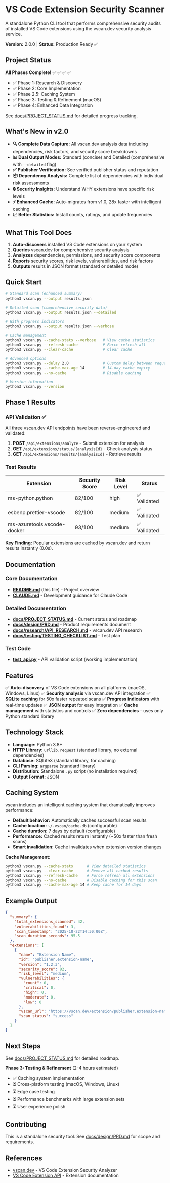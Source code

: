 # VS Code Extension Security Scanner

A standalone Python CLI tool that performs comprehensive security audits of installed VS Code extensions using the vscan.dev security analysis service.

**Version:** 2.0.0 | **Status:** Production Ready ✅

## Project Status

**All Phases Complete!** ✅ ✅ ✅ ✅

- ✅ Phase 1: Research & Discovery
- ✅ Phase 2: Core Implementation
- ✅ Phase 2.5: Caching System
- ✅ Phase 3: Testing & Refinement (macOS)
- ✅ Phase 4: Enhanced Data Integration

See [docs/PROJECT_STATUS.md](docs/PROJECT_STATUS.md) for detailed progress tracking.

## What's New in v2.0

- **🔍 Complete Data Capture:** All vscan.dev analysis data including dependencies, risk factors, and security score breakdowns
- **📊 Dual Output Modes:** Standard (concise) and Detailed (comprehensive with `--detailed` flag)
- **✅ Publisher Verification:** See verified publisher status and reputation
- **📦 Dependency Analysis:** Complete list of dependencies with individual risk assessments
- **🔒 Security Insights:** Understand WHY extensions have specific risk levels
- **⚡ Enhanced Cache:** Auto-migrates from v1.0, 28x faster with intelligent caching
- **📈 Better Statistics:** Install counts, ratings, and update frequencies

## What This Tool Does

1. **Auto-discovers** installed VS Code extensions on your system
2. **Queries** vscan.dev for comprehensive security analysis
3. **Analyzes** dependencies, permissions, and security score components
4. **Reports** security scores, risk levels, vulnerabilities, and risk factors
5. **Outputs** results in JSON format (standard or detailed mode)

## Quick Start

```bash
# Standard scan (enhanced summary)
python3 vscan.py --output results.json

# Detailed scan (comprehensive security data)
python3 vscan.py --output results.json --detailed

# With progress indicators
python3 vscan.py --output results.json --verbose

# Cache management
python3 vscan.py --cache-stats --verbose   # View cache statistics
python3 vscan.py --refresh-cache           # Force refresh all
python3 vscan.py --clear-cache             # Clear cache

# Advanced options
python3 vscan.py --delay 2.0               # Custom delay between requests
python3 vscan.py --cache-max-age 14        # 14-day cache expiry
python3 vscan.py --no-cache                # Disable caching

# Version information
python3 vscan.py --version
```

## Phase 1 Results

### API Validation ✅

All three vscan.dev API endpoints have been reverse-engineered and validated:

1. **POST** `/api/extensions/analyze` - Submit extension for analysis
2. **GET** `/api/extensions/status/{analysisId}` - Check analysis status
3. **GET** `/api/extensions/results/{analysisId}` - Retrieve results

### Test Results

| Extension | Security Score | Risk Level | Status |
|-----------|---------------|------------|--------|
| ms-python.python | 82/100 | high | ✅ Validated |
| esbenp.prettier-vscode | 82/100 | medium | ✅ Validated |
| ms-azuretools.vscode-docker | 93/100 | medium | ✅ Validated |

**Key Finding:** Popular extensions are cached by vscan.dev and return results instantly (0.0s).

## Documentation

### Core Documentation

- **[README.md](README.md)** (this file) - Project overview
- **[CLAUDE.md](CLAUDE.md)** - Development guidance for Claude Code

### Detailed Documentation

- **[docs/PROJECT_STATUS.md](docs/PROJECT_STATUS.md)** - Current status and roadmap
- **[docs/design/PRD.md](docs/design/PRD.md)** - Product requirements document
- **[docs/research/API_RESEARCH.md](docs/research/API_RESEARCH.md)** - vscan.dev API research
- **[docs/testing/TESTING_CHECKLIST.md](docs/testing/TESTING_CHECKLIST.md)** - Test plan

### Test Code

- **[test_api.py](test_api.py)** - API validation script (working implementation)

## Features

✅ **Auto-discovery** of VS Code extensions on all platforms (macOS, Windows, Linux)
✅ **Security analysis** via vscan.dev API integration
✅ **SQLite caching** for 50x faster repeated scans
✅ **Progress indicators** with real-time updates
✅ **JSON output** for easy integration
✅ **Cache management** with statistics and controls
✅ **Zero dependencies** - uses only Python standard library

## Technology Stack

- **Language:** Python 3.8+
- **HTTP Library:** `urllib.request` (standard library, no external dependencies)
- **Database:** SQLite3 (standard library, for caching)
- **CLI Parsing:** `argparse` (standard library)
- **Distribution:** Standalone `.py` script (no installation required)
- **Output Format:** JSON

## Caching System

vscan includes an intelligent caching system that dramatically improves performance:

- **Default behavior:** Automatically caches successful scan results
- **Cache location:** `~/.vscan/cache.db` (configurable)
- **Cache duration:** 7 days by default (configurable)
- **Performance:** Cached results return instantly (~50x faster than fresh scans)
- **Smart invalidation:** Cache invalidates when extension version changes

**Cache Management:**

```bash
python3 vscan.py --cache-stats      # View detailed statistics
python3 vscan.py --clear-cache      # Remove all cached results
python3 vscan.py --refresh-cache    # Force refresh all extensions
python3 vscan.py --no-cache         # Disable caching for this scan
python3 vscan.py --cache-max-age 14 # Keep cache for 14 days
```

## Example Output

```json
{
  "summary": {
    "total_extensions_scanned": 42,
    "vulnerabilities_found": 3,
    "scan_timestamp": "2025-10-22T14:30:00Z",
    "scan_duration_seconds": 95.5
  },
  "extensions": [
    {
      "name": "Extension Name",
      "id": "publisher.extension-name",
      "version": "1.2.3",
      "security_score": 82,
      "risk_level": "medium",
      "vulnerabilities": {
        "count": 0,
        "critical": 0,
        "high": 0,
        "moderate": 0,
        "low": 0
      },
      "vscan_url": "https://vscan.dev/extension/publisher.extension-name",
      "scan_status": "success"
    }
  ]
}
```

## Next Steps

See [docs/PROJECT_STATUS.md](docs/PROJECT_STATUS.md) for detailed roadmap.

**Phase 3: Testing & Refinement** (2-4 hours estimated)

- ✅ Caching system implementation
- ⏳ Cross-platform testing (macOS, Windows, Linux)
- ⏳ Edge case testing
- ⏳ Performance benchmarks with large extension sets
- ⏳ User experience polish

## Contributing

This is a standalone security tool. See [docs/design/PRD.md](docs/design/PRD.md) for scope and requirements.

## References

- [vscan.dev](https://vscan.dev) - VS Code Extension Security Analyzer
- [VS Code Extension API](https://code.visualstudio.com/api) - Extension documentation
